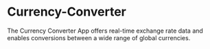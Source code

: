 # Currency-Converter
The Currency Converter App offers real-time exchange rate data and enables conversions between a wide range of global currencies.
